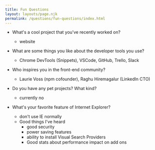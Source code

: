 ```yaml
---
title: Fun Questions
layout: layouts/page.njk
permalink: /questions/fun-questions/index.html
---
```


* What's a cool project that you've recently worked on?
  - website

* What are some things you like about the developer tools you use?
  - Chrome DevTools (Snippets), VSCode, GitHub, Trello, Slack

* Who inspires you in the front-end community?
  - Laurie Voss (npm cofounder), Raghu Hiremagalur (LinkedIn CTO)

* Do you have any pet projects? What kind?
  - currently no

* What's your favorite feature of Internet Explorer?
  - don't use IE normally
  - Good things I've heard
    - good security
    - power saving features
    - ability to install Visual Search Providers
    - Good stats about performance impact on add ons

